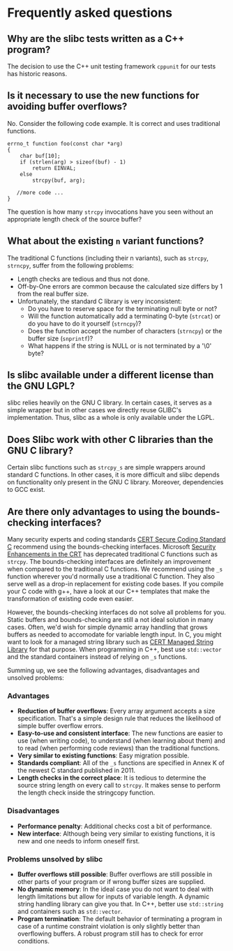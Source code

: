 # Frequently asked questions #

## Why are the slibc tests written as a C++ program? ##
The decision to use the C++ unit testing framework `cppunit` for our tests has historic reasons.

## Is it necessary to use the new functions for avoiding buffer overflows? ##
No. Consider the following code example. It is correct and uses traditional functions.
```
errno_t function foo(const char *arg)
{
    char buf[10];
	if (strlen(arg) > sizeof(buf) - 1)
	    return EINVAL;
	else
	    strcpy(buf, arg);
  
   //more code ...
}
```
The question is how many `strcpy` invocations have you seen without an appropriate length check of the source buffer?

## What about the existing `n` variant functions? ##

The traditional C functions (including their n variants), such as `strcpy`, `strncpy`, suffer from the following problems:
  * Length checks are tedious and thus not done.
  * Off-by-One errors are common because the calculated size differs by 1 from the real buffer size.
  * Unfortunately, the standard C library is very inconsistent:
    * Do you have to reserve space for the terminating null byte or not?
    * Will the function automatically add a terminating 0-byte (`strcat`) or do you have to do it yourself (`strncpy`)?
    * Does the function accept the number of characters (`strncpy`) or the buffer size (`snprintf`)?
    * What happens if the string is NULL or is not terminated by a '\0' byte?

## Is slibc available under a different license than the GNU LGPL? ##
slibc relies heavily on the GNU C library. In certain cases, it serves as a simple wrapper but in other cases we directly reuse GLIBC's implementation.
Thus, slibc as a whole is only available under the LGPL.

## Does Slibc work with other C libraries than the GNU C library? ##
Certain slibc functions such as `strcpy_s` are simple wrappers around standard C functions. In other cases, it is more difficult and slibc depends on functionality only present in the GNU C library. Moreover, dependencies to GCC exist.

## Are there only advantages to using the bounds-checking interfaces? ##
Many security experts and coding standards [CERT Secure Coding Standard C](https://www.securecoding.cert.org/confluence/display/seccode/STR07-C.+Use+the+bounds-checking+interfaces+for+remediation+of+existing+string+manipulation+code) recommend using the bounds-checking interfaces. Microsoft [Security Enhancements in the CRT](http://msdn.microsoft.com/en-us/library/8ef0s5kh%28v=vs.80%29.aspx) has deprecated traditional C functions such as `strcpy`. The bounds-checking interfaces are definitely an improvement when compared to the traditional C functions. We recommend using the `_s` function wherever you'd normally use a traditional C function. They also serve well as a drop-in replacement for existing code bases. If you compile your C code with g++, have a look at our C++ templates that make the transformation of existing code even easier.

However, the bounds-checking interfaces do not solve all problems for you. Static buffers and bounds-checking are still a not ideal solution in many cases. Often, we'd wish for simple dynamic array handling that grows buffers as needed to accomodate for variable length input. In C, you might want to look for a managed string library such as [CERT Managed String Library](https://www.securecoding.cert.org/confluence/display/seccode/Managed+String+Library) for that purpose. When programming in C++, best use `std::vector` and the standard containers instead of relying on `_s` functions.

Summing up, we see the following advantages, disadvantages and unsolved problems:

### Advantages ###
  * **Reduction of buffer overflows**: Every array argument accepts a size specification. That's a simple design rule that reduces the likelihood of simple buffer overflow errors.
  * **Easy-to-use and consistent interface**: The new functions are easier to use (when writing code), to understand (when learning about them) and to read (when performing code reviews) than the traditional functions.
  * **Very similar to existing functions**: Easy migration possible.
  * **Standards compliant**: All of the `_s` functions are specified in Annex K of the newest C standard published in 2011.
  * **Length checks in the correct place**: It is tedious to determine the source string length on every call to `strcpy`. It makes sense to perform the length check inside the stringcopy function.

### Disadvantages ###
  * **Performance penalty**: Additional checks cost a bit of performance.
  * **New interface**: Although being very similar to existing functions, it is new and one needs to inform oneself first.

### Problems unsolved by slibc ###
  * **Buffer overflows still possible**: Buffer overflows are still possible in other parts of your program or if wrong buffer sizes are supplied.
  * **No dynamic memory**: In the ideal case you do not want to deal with length limitations but allow for inputs of variable length. A dynamic string handling library can give you that. In C++, better use `std::string` and containers such as `std::vector`.
  * **Program termination**: The default behavior of terminating a program in case of a runtime constraint violation is only slightly better than overflowing buffers. A robust program still has to check for error conditions.
